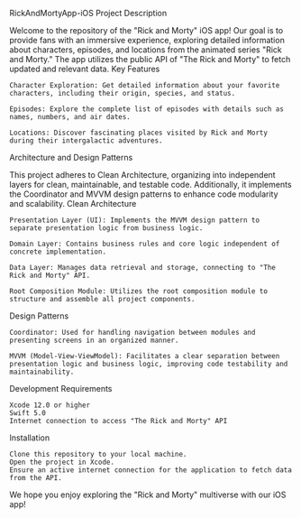 RickAndMortyApp-iOS
Project Description

Welcome to the repository of the "Rick and Morty" iOS app! Our goal is to provide fans with an immersive experience, exploring detailed information about characters, episodes, and locations from the animated series "Rick and Morty." The app utilizes the public API of "The Rick and Morty" to fetch updated and relevant data.
Key Features

    Character Exploration: Get detailed information about your favorite characters, including their origin, species, and status.

    Episodes: Explore the complete list of episodes with details such as names, numbers, and air dates.

    Locations: Discover fascinating places visited by Rick and Morty during their intergalactic adventures.

Architecture and Design Patterns

This project adheres to Clean Architecture, organizing into independent layers for clean, maintainable, and testable code. Additionally, it implements the Coordinator and MVVM design patterns to enhance code modularity and scalability.
Clean Architecture

    Presentation Layer (UI): Implements the MVVM design pattern to separate presentation logic from business logic.

    Domain Layer: Contains business rules and core logic independent of concrete implementation.

    Data Layer: Manages data retrieval and storage, connecting to "The Rick and Morty" API.

    Root Composition Module: Utilizes the root composition module to structure and assemble all project components.

Design Patterns

    Coordinator: Used for handling navigation between modules and presenting screens in an organized manner.

    MVVM (Model-View-ViewModel): Facilitates a clear separation between presentation logic and business logic, improving code testability and maintainability.

Development Requirements

    Xcode 12.0 or higher
    Swift 5.0
    Internet connection to access "The Rick and Morty" API

Installation

    Clone this repository to your local machine.
    Open the project in Xcode.
    Ensure an active internet connection for the application to fetch data from the API.

We hope you enjoy exploring the "Rick and Morty" multiverse with our iOS app!
